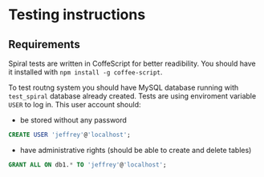 # Testing instructions

## Requirements

Spiral tests are written in CoffeScript for better readibility. You should have it installed with `npm install -g coffee-script`.

To test routng system you should have MySQL database running with `test_spiral` database already created. Tests are using enviroment variable `USER` to log in. This user account should:

* be stored without any password

```sql
CREATE USER 'jeffrey'@'localhost';
```

* have administrative rights (should be able to create and delete tables)

```sql
GRANT ALL ON db1.* TO 'jeffrey'@'localhost';
```
